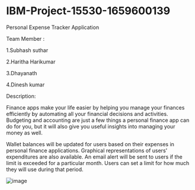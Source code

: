 # IBM-Project-15530-1659600139
Personal Expense Tracker Application

Team Member :

1.Subhash suthar 

2.Haritha Harikumar

3.Dhayanath

4.Dinesh kumar

Description:

Finance apps make your life easier by helping you manage your finances efficiently by automating all your financial decisions and activities. 
Budgeting and accounting are just a few things a personal finance app can do for you, but it will also give you useful insights into managing
your money as well.

Wallet balances will be updated for users based on their expenses in personal finance applications. Graphical representations of users' 
expenditures are also available. An email alert will be sent to users if the limit is exceeded for a particular month. Users can set a limit
for how much they will use during that period.

![image](https://user-images.githubusercontent.com/72193348/196050708-27462d19-cd78-46f1-9ba6-a7e938c3967b.png)

